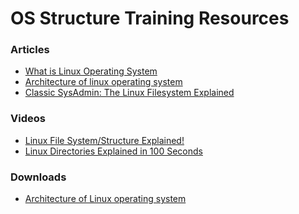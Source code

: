 # OS Structure Training Resources

### Articles
- <a href="https://www.geeksforgeeks.org/introduction-to-linux-operating-system/" target="_blank">What is Linux Operating System</a> 
- <a href="https://www.geeksforgeeks.org/architecture-of-linux-operating-system/" target="_blank">Architecture of linux operating system</a> 
- <a href="https://www.linuxfoundation.org/blog/blog/classic-sysadmin-the-linux-filesystem-explained" target="_blank">Classic SysAdmin: The Linux Filesystem Explained</a> 


### Videos
- <a href="https://www.youtube.com/watch?app=desktop&v=HbgzrKJvDRw&t=0s" target="_blank">Linux File System/Structure Explained!</a> 
- <a href="https://www.youtube.com/watch?v=42iQKuQodW4" target="_blank">Linux Directories Explained in 100 Seconds</a> 


### Downloads
- <a href="./downloads/lecture4-Architecture-of-Linux-operating-system.pdf" download>Architecture of Linux operating system</a>
